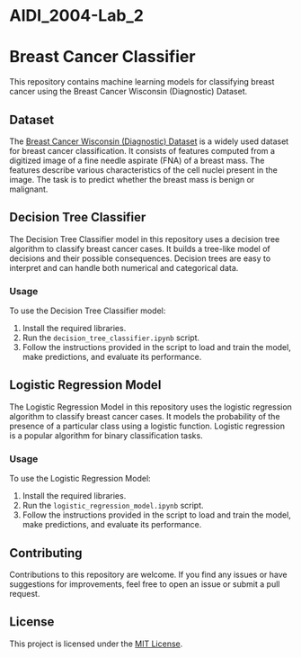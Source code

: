 # AIDI_2004-Lab_2
# Breast Cancer Classifier

This repository contains machine learning models for classifying breast cancer using the Breast Cancer Wisconsin (Diagnostic) Dataset.

## Dataset

The [Breast Cancer Wisconsin (Diagnostic) Dataset](https://archive.ics.uci.edu/ml/datasets/breast+cancer+wisconsin+(diagnostic)) is a widely used dataset for breast cancer classification. It consists of features computed from a digitized image of a fine needle aspirate (FNA) of a breast mass. The features describe various characteristics of the cell nuclei present in the image. The task is to predict whether the breast mass is benign or malignant.

## Decision Tree Classifier

The Decision Tree Classifier model in this repository uses a decision tree algorithm to classify breast cancer cases. It builds a tree-like model of decisions and their possible consequences. Decision trees are easy to interpret and can handle both numerical and categorical data.

### Usage

To use the Decision Tree Classifier model:

1. Install the required libraries.
2. Run the `decision_tree_classifier.ipynb` script.
3. Follow the instructions provided in the script to load and train the model, make predictions, and evaluate its performance.

## Logistic Regression Model

The Logistic Regression Model in this repository uses the logistic regression algorithm to classify breast cancer cases. It models the probability of the presence of a particular class using a logistic function. Logistic regression is a popular algorithm for binary classification tasks.

### Usage

To use the Logistic Regression Model:

1. Install the required libraries.
2. Run the `logistic_regression_model.ipynb` script.
3. Follow the instructions provided in the script to load and train the model, make predictions, and evaluate its performance.

## Contributing

Contributions to this repository are welcome. If you find any issues or have suggestions for improvements, feel free to open an issue or submit a pull request.

## License

This project is licensed under the [MIT License](LICENSE).

